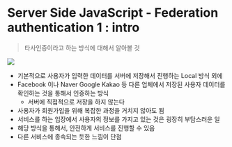 # Server Side JavaScript - Federation authentication 1 : intro

> 타사인증이라고 하는 방식에 대해서 알아볼 것

![](https://github.com/antaehyeon/WinterVacation_Project/blob/master/Image/%EC%8A%A4%ED%81%AC%EB%A6%B0%EC%83%B7%202018-01-08%20%EC%98%A4%ED%9B%84%208.13.33.png)

- 기본적으로 사용자가 입력한 데이터를 서버에 저장해서 진행하는 Local 방식 외에
- Facebook 이나 Naver Google Kakao 등 다른 업체에서 저장된 사용자 데이터를 확인하는 것을 통해서 인증하는 방식
  - 서버에 직접적으로 저장을 하지 않는다
- 사용자가 회원가입을 위해 복잡한 과정을 거치지 않아도 됨
- 서비스를 하는 입장에서 사용자의 정보를 가지고 있는 것은 굉장히 부담스러운 일
- 해당 방식을 통해서, 안전하게 서비스를 진행할 수 있음
- 다른 서비스에 종속되는 듯한 느낌이 단점